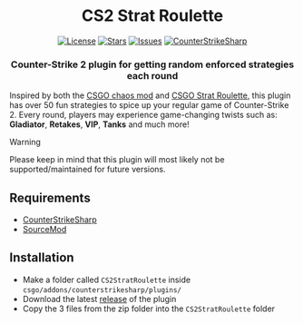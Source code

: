 <div align="center">
<h1>CS2 Strat Roulette</h1>

[![License](https://img.shields.io/github/license/biggestmannest/CS2StratRoulette?style=for-the-badge&logo=codesandbox&logoColor=eeeeee&color=aaff44&labelColor=222222)](https://github.com/biggestmannest/CS2StratRoulette/blob/master/LICENSE)
[![Stars](https://img.shields.io/github/stars/biggestmannest/CS2StratRoulette?style=for-the-badge&logo=starship&logoColor=eeeeee&color=ffcc11&labelColor=222222)](https://github.com/biggestmannest/CS2StratRoulette/stargazers)
[![Issues](https://img.shields.io/github/issues-raw/biggestmannest/CS2StratRoulette?style=for-the-badge&logo=gitbook&logoColor=eeeeee&color=9c0000&labelColor=222222)](https://github.com/biggestmannest/CS2StratRoulette/issues)
[![CounterStrikeSharp](https://img.shields.io/github/v/release/roflmuffin/CounterStrikeSharp?label=CounterStrikeSharp&style=for-the-badge&logo=csharp&logoColor=eeeeee&color=004cc7&labelColor=222222)](https://github.com/roflmuffin/CounterStrikeSharp)

<h3>Counter-Strike 2 plugin for getting random enforced strategies each round</h3>

</div>

Inspired by both the [CSGO chaos mod](https://github.com/b0ink/csgo-chaos-mod) and [CSGO Strat Roulette](https://strat-roulette.github.io/), this plugin has over 50 fun strategies to spice up your regular game of Counter-Strike 2. Every round, players may experience game-changing twists such as: <b>Gladiator</b>, <b>Retakes</b>, <b>VIP</b>, <b>Tanks</b> and much more!

> [!WARNING]
> Please keep in mind that this plugin will most likely not be supported/maintained for future versions.

## Requirements
- [CounterStrikeSharp](https://github.com/roflmuffin/CounterStrikeSharp)
- [SourceMod](https://www.sourcemm.net/downloads.php?branch=dev)

## Installation
- Make a folder called `CS2StratRoulette` inside `csgo/addons/counterstrikesharp/plugins/`
- Download the latest [release](https://github.com/biggestmannest/CS2StratRoulette/releases) of the plugin
- Copy the 3 files from the zip folder into the `CS2StratRoulette` folder
